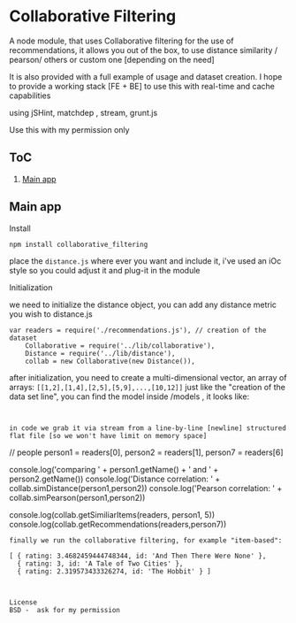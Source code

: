 Collaborative Filtering 
============================================

A node module, that uses Collaborative filtering for the use of recommendations, it allows you out of the box,
to use distance similarity / pearson/ others or custom one [depending on the need]

It is also provided with a full example of usage and dataset creation.
I hope to provide a working stack [FE + BE] to use this with real-time and cache capabilities

using jSHint, matchdep , stream, grunt.js 

Use this with my permission only

ToC
---------------------

1. [Main app](#main)


<a name="main">Main app</a>
---------------------


Install
```
npm install collaborative_filtering
```

place the ```distance.js``` where ever you want and include it, i've used an iOc style 
so you could adjust it and plug-it in the module


Initialization

we need to initialize the distance object, you can add any distance metric you wish 
to distance.js
```
var readers = require('./recommendations.js'), // creation of the dataset
	Collaborative = require('../lib/collaborative'),
	Distance = require('../lib/distance'),
	collab = new Collaborative(new Distance()),
```
after initialization, you need to create a multi-dimensional vector, an array of arrays:
```[[1,2],[1,4],[2,5],[5,9],...,[10,12]]```
just like the "creation of the data set line", you can find the model inside /models , it looks like:

```


in code we grab it via stream from a line-by-line [newline] structured flat file [so we won't have limit on memory space]
```
// people
	person1 = readers[0],
	person2 = readers[1],
	person7 = readers[6]

console.log('comparing ' + person1.getName() + ' and ' + person2.getName())
console.log('Distance correlation: ' + collab.simDistance(person1,person2))
console.log('Pearson correlation: ' + collab.simPearson(person1,person2))

console.log(collab.getSimiliarItems(readers, person1, 5))
console.log(collab.getRecommendations(readers,person7))

```
finally we run the collaborative filtering, for example "item-based":
```
	[ { rating: 3.4682459444748344, id: 'And Then There Were None' },
	  { rating: 3, id: 'A Tale of Two Cities' },
	  { rating: 2.319573433326274, id: 'The Hobbit' } ]
```


License
BSD -  ask for my permission